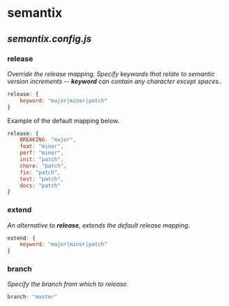 # semantix
## *semantix.config.js*
### **release**
*Override the release mapping. Specify keywords that relate to semantic version increments -- ***keyword*** can contain any character except spaces..*
```js
release: {
    keyword: "major|minor|patch"
}
```
Example of the default mapping below.
```js
release: {
    BREAKING: "major",
    feat: "minor",
    perf: "minor",
    init: "patch",
    chore: "patch",
    fix: "patch",
    test: "patch",
    docs: "patch"
}
```
### **extend**
*An alternative to **release**, extends the default release mapping.*
```js
extend: {
    keyword: "major|minor|patch"
}
```

### **branch**
*Specify the branch from which to release.*
```js
branch: "master"
```
